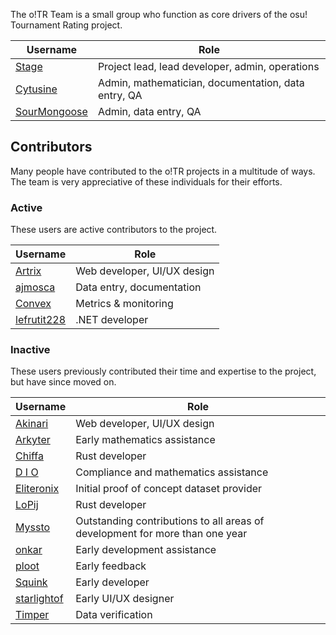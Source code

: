 The o!TR Team is a small group who function as core drivers of the osu! Tournament Rating project.

| Username                                          | Role                                                |
| ------------------------------------------------- | --------------------------------------------------- |
| [Stage](https://osu.ppy.sh/users/8191845)         | Project lead, lead developer, admin, operations     |
| [Cytusine](https://osu.ppy.sh/users/11557554)     | Admin, mathematician, documentation, data entry, QA |
| [SourMongoose](https://osu.ppy.sh/users/13269506) | Admin, data entry, QA                               |

## Contributors

Many people have contributed to the o!TR projects in a multitude of ways. The team is very appreciative of these individuals for their efforts.

### Active

These users are active contributors to the project.

| Username                                        | Role                        |
| ----------------------------------------------- | --------------------------- |
| [Artrix](https://osu.ppy.sh/users/28730120)     | Web developer, UI/UX design |
| [ajmosca](https://osu.ppy.sh/users/19884809)    | Data entry, documentation   |
| [Convex](https://osu.ppy.sh/users/11292327)     | Metrics & monitoring        |
| [lefrutit228](https://osu.ppy.sh/users/9883156) | .NET developer              |

### Inactive

These users previously contributed their time and expertise to the project, but have since moved on.

| Username                                         | Role                                                                         |
| ------------------------------------------------ | ---------------------------------------------------------------------------- |
| [Akinari](https://osu.ppy.sh/users/4001304)      | Web developer, UI/UX design                                                  |
| [Arkyter](https://osu.ppy.sh/users/23983771)     | Early mathematics assistance                                                 |
| [Chiffa](https://osu.ppy.sh/users/11482346)      | Rust developer                                                               |
| [D I O](https://osu.ppy.sh/users/3958619)        | Compliance and mathematics assistance                                        |
| [Eliteronix](https://osu.ppy.sh/users/4520333)   | Initial proof of concept dataset provider                                    |
| [LoPij](https://osu.ppy.sh/users/6892711)        | Rust developer                                                               |
| [Myssto](https://osu.ppy.sh/users/18068913)      | Outstanding contributions to all areas of development for more than one year |
| [onkar](https://osu.ppy.sh/users/7153533)        | Early development assistance                                                 |
| [ploot](https://osu.ppy.sh/users/7802400)        | Early feedback                                                               |
| [Squink](https://osu.ppy.sh/users/12058601)      | Early developer                                                              |
| [starlightof](https://osu.ppy.sh/users/18618027) | Early UI/UX designer                                                         |
| [Timper](https://osu.ppy.sh/users/11955929)      | Data verification                                                            |
